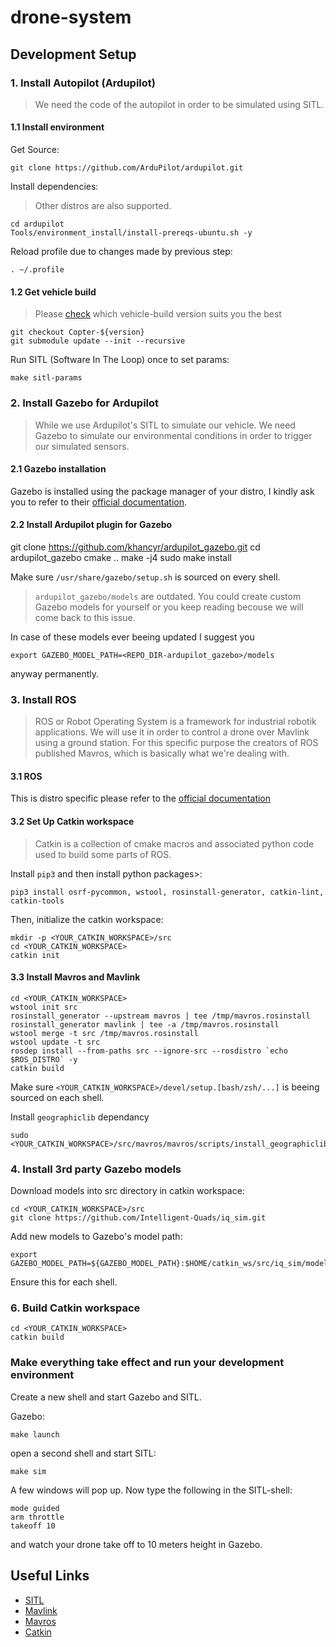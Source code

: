 # drone-system

## Development Setup

### 1. Install Autopilot (Ardupilot)

> We need the code of the autopilot in order to be simulated using SITL.

#### 1.1 Install environment
Get Source:
```
git clone https://github.com/ArduPilot/ardupilot.git
```

Install dependencies:
> Other distros are also supported.
```
cd ardupilot
Tools/environment_install/install-prereqs-ubuntu.sh -y
```

Reload profile due to changes made by previous step:
```
. ~/.profile
```

#### 1.2 Get vehicle build
> Please [check](https://github.com/ArduPilot/ardupilot/tags) which vehicle-build version suits you the best
```
git checkout Copter-${version}
git submodule update --init --recursive
```

Run SITL (Software In The Loop) once to set params:
```
make sitl-params
```

### 2. Install Gazebo for Ardupilot

> While we use Ardupilot's SITL to simulate our vehicle. We need Gazebo to simulate our environmental conditions in order to trigger our simulated sensors.


#### 2.1 Gazebo installation
Gazebo is installed using the package manager of your distro, I kindly ask you to refer to their [official documentation](https://osrf.github.io/gazebo-doc-index/categories/installing_gazebo.html).

#### 2.2 Install Ardupilot plugin for Gazebo

git clone https://github.com/khancyr/ardupilot_gazebo.git
cd ardupilot_gazebo
cmake ..
make -j4
sudo make install

Make sure `/usr/share/gazebo/setup.sh` is sourced on every shell.

> `ardupilot_gazebo/models` are outdated. You could create custom Gazebo models for yourself or you keep reading becouse we will come back to this issue.

In case of these models ever beeing updated I suggest you 
```
export GAZEBO_MODEL_PATH=<REPO_DIR-ardupilot_gazebo>/models
```
anyway permanently.

### 3. Install ROS

> ROS or Robot Operating System is a framework for industrial robotik applications. We will use it in order to control a drone over Mavlink using a ground station. For this specific purpose the creators of ROS published Mavros, which is basically what we're dealing with.

#### 3.1 ROS
This is distro specific please refer to the [official documentation](http://wiki.ros.org/Installation)

#### 3.2 Set Up Catkin workspace

> Catkin is a collection of cmake macros and associated python code used to build some parts of ROS.

Install `pip3` and then install python packages>:

```
pip3 install osrf-pycommon, wstool, rosinstall-generator, catkin-lint, catkin-tools
```

Then, initialize the catkin workspace:
```
mkdir -p <YOUR_CATKIN_WORKSPACE>/src
cd <YOUR_CATKIN_WORKSPACE>
catkin init
```

#### 3.3 Install Mavros and Mavlink


```
cd <YOUR_CATKIN_WORKSPACE>
wstool init src
rosinstall_generator --upstream mavros | tee /tmp/mavros.rosinstall
rosinstall_generator mavlink | tee -a /tmp/mavros.rosinstall
wstool merge -t src /tmp/mavros.rosinstall
wstool update -t src
rosdep install --from-paths src --ignore-src --rosdistro `echo $ROS_DISTRO` -y
catkin build
```
Make sure `<YOUR_CATKIN_WORKSPACE>/devel/setup.[bash/zsh/...]` is beeing sourced on each shell.

Install `geographiclib` dependancy 
```
sudo <YOUR_CATKIN_WORKSPACE>/src/mavros/mavros/scripts/install_geographiclib_datasets.sh
```

### 4. Install 3rd party Gazebo models

Download models into src directory in catkin workspace:
```
cd <YOUR_CATKIN_WORKSPACE>/src
git clone https://github.com/Intelligent-Quads/iq_sim.git
```

Add new models to Gazebo's model path:
```
export GAZEBO_MODEL_PATH=${GAZEBO_MODEL_PATH}:$HOME/catkin_ws/src/iq_sim/models
```
Ensure this for each shell.

### 6. Build Catkin workspace
```
cd <YOUR_CATKIN_WORKSPACE>
catkin build
```
### Make everything take effect and run your development environment
Create a new shell and start Gazebo and SITL.

Gazebo:
```
make launch
```
open a second shell and start SITL:
```
make sim
```

A few windows will pop up. Now type the following in the SITL-shell:
```
mode guided
arm throttle
takeoff 10
```
and watch your drone take off to 10 meters height in Gazebo.


## Useful Links
- [SITL](https://ardupilot.org/dev/docs/sitl-simulator-software-in-the-loop.html)
- [Mavlink](https://mavlink.io/en/)
- [Mavros](http://wiki.ros.org/mavros)
- [Catkin](https://github.com/ros/catkin)